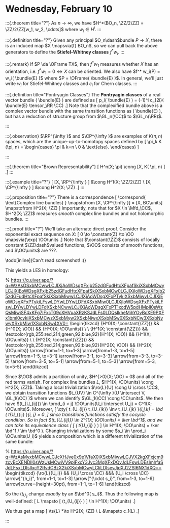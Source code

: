 # Wednesday, February 10


:::{.theorem title="?"}
As $n\to \infty$, we have $H^*(BO_n, \ZZ/2\ZZ) = \ZZ/2\ZZ[w_1, w_2, \cdots]$ where $w_i \in H^i$.
:::

:::{.definition title="?"}
Given any principal $O_n\dash$bundle $P\to X$, there is an induced map $X \mapsvia{f} BO_n$, so we can pull back the above generators to define the **Stiefel-Whitney classes** $f^* w_i$.
:::


:::{.remark}
If $P \da \OFrame TX$, then $f^* w_1$ measures whether $X$ has an orientation, i.e. $f^* w_1 = 0 \iff X$ can be oriented.
We also have $f^* w_i(P) = w_i( \bundle{E} )$ where $P = \OFrame( \bundle{E} )$.
In general, we'll just write $w_i$ for Stiefel-Whitney classes and $c_i$ for Chern classes.
:::


:::{.definition title="Pontryagin Classes"}
The **Pontryagin classes** of a real vector bundle \( \bundle{E} \) are defined as 
\[
p_i( \bundle{E} ) = (-1)^i c_{2i}( \bundle{E} \tensor_\RR \CC)
.\]
Note that the complexified bundle above is a complex vector bundle with the same transition functions as \( \bundle{E} \), but has a reduction of structure group from $\GL_n(\CC)$ to $\GL_n(\RR)$.

:::



:::{.observation}
$\RP^{\infty }$ and $\CP^{\infty }$ are examples of $K(\pi, n)$ spaces, which are the unique-up-to-homotopy spaces defined by
\[
\pi_k K (\pi, n) = 
\begin{cases}
\pi &  k=n
\\
0 & \text{else}.
\end{cases}
\]

:::


:::{.theorem title="Brown Representability"}
\[
H^n(X; \pi) \cong [X, K( \pi, n) ]
.\]
:::


:::{.example title="?"}
\[
[X, \RP^{\infty } ] &\cong H^1(X; \ZZ/2\ZZ) \\
[X, \CP^{\infty } ] &\cong H^2(X; \ZZ)
.\]
:::


:::{.proposition title="?"}
There is a correspondence
\[
\correspond{
  \text{Complex line bundles}
}
\mapstofrom
[X, \CP^{\infty }] = [X, BC\units]
\mapstofrom
H^2(X; \ZZ)
\]
Importantly, note that for $X \in \Mfd_\CC$, $H^2(X; \ZZ)$ measures *smooth* complex line bundles and not holomorphic bundles.
:::


:::{.proof title="?"}
We'll take an alternate direct proof.
Consider the exponential exact sequence on $X$:
\[
0 \to \constant{Z} \to \OO \mapsvia{\exp} \OO\units
.\]
Note that $\constant{\ZZ}$ consists of locally constant $\ZZ\dash$valued functions, $\OO$ consists of smooth functions, and $\OO\units$ are ???.

\todo[inline]{Can't read screenshot! :(}

This yields a LES in homology:

% https://q.uiver.app/?q=WzAsOSxbMCwwLCJIXjAoWDsgXFxjb25zdGFudHtcXFpafSkiXSxbMCwyLCJIXjEoWDsgXFxjb25zdGFudHtcXFpafSkiXSxbMCw0LCJIXjIoWDsgXFxjb25zdGFudHtcXFpafSkiXSxbMiwwLCJIXjAoWDsgXFxPTykiXSxbMiwyLCJIXjEoWDsgXFxPTykiLFswLDYwLDYwLDFdXSxbMiw0LCJIXjIoWDsgXFxPTykiLFswLDYwLDYwLDFdXSxbNCwwLCJIXjAoWDsgXFxPT1xcdW5pdHMpIl0sWzQsMiwiSF4xKFg7IFxcT09cXHVuaXRzKSJdLFs0LDQsIkheMihYOyBcXE9PXFx1bml0cykiXSxbMCwzXSxbMyw2XSxbNiwxXSxbMSw0XSxbNCw3XSxbNywyXSxbMiw1XSxbNSw4XV0=
\begin{tikzcd}
	{H^0(X; \constant{\ZZ})} && {H^0(X; \OO)} && {H^0(X; \OO\units)} \\
	\\
	{H^1(X; \constant{\ZZ})} && \textcolor{rgb,255:red,214;green,92;blue,92}{H^1(X; \OO)} && {H^1(X; \OO\units)} \\
	\\
	{H^2(X; \constant{\ZZ})} && \textcolor{rgb,255:red,214;green,92;blue,92}{H^2(X; \OO)} && {H^2(X; \OO\units)}
	\arrow[from=1-1, to=1-3]
	\arrow[from=1-3, to=1-5]
	\arrow[from=1-5, to=3-1]
	\arrow[from=3-1, to=3-3]
	\arrow[from=3-3, to=3-5]
	\arrow[from=3-5, to=5-1]
	\arrow[from=5-1, to=5-3]
	\arrow[from=5-3, to=5-5]
\end{tikzcd}

Since $\OO$ admits a partition of unity, $H^{>0}(X; \OO) = 0$ and all of the red terms vanish.
For complex line bundles $L$, $H^1(X, \OO\units) \cong H^2(X; \ZZ)$.
Taking a local trivialization $\ro{L}{U} \cong U \cross \CC$, we obtain transition functions $t_{UV} \in C^{\infty }(U \intersect V, \GL_1(\CC) )$ where we can identify $\GL_1(\CC) \cong \CC\units$.
We then have $(t_{U_{ij}}) \in \prod_{i < j} \OO\units(U_i \intersect U_j) = C^1(X; \OO\units)$.
Moreover,
\[
\qty{ 
t_{U_{ij}}
t_{U_{ik}} \inv
t_{U_{jk}
}_{i,j,k} 
= \bd ( t_{U_{{ij} }_{i, j} = 0
,\]
since transitions functions satisfy the cocycle condition.
So in fact $(t_{U_{ij}}) \in Z^1(X; \OO\units) = \ker \bd^1$, and we can take its equivalence class \( [ ( t_{U_{ij} } ) ] \in H^1(X; \OO\units) = \ker \bd^1 / \im \bd^0 \).
Changing trivializations by some $s_i \in \prod_i \OO\units(U_i)$ yields a composition which is a different trivialization of the same bundle:

% https://q.uiver.app/?q=WzAsMyxbMCwwLCJcXHJve0x9e1VfaX0iXSxbMiwwLCJVX2kgXFxjcm9zcyBcXENDIl0sWzUsMCwiVV9pIFxcY3Jvc3MgXFxDQyJdLFswLDEsImhfaSJdLFsxLDIsIlxcY2RvdCBzX2kiXSxbMCwyLCIiLDIseyJjdXJ2ZSI6NX1dXQ==
\begin{tikzcd}
	{\ro{L}{U_i}} && {U_i \cross \CC} &&& {U_i \cross \CC}
	\arrow["{h_i}", from=1-1, to=1-3]
	\arrow["{\cdot s_i}", from=1-3, to=1-6]
	\arrow[curve={height=30pt}, from=1-1, to=1-6]
\end{tikzcd}

So the $(t_{ U_{ij}}$ change *exactly* by an $\bd^0( s_i)$.
Thus the following map is well-defined:
\[
L \mapsto [ (t_{U_{ij}} ) ] \in H^1(X; \OO\units)
.\]

We thus get a map
\[
\ts{L} *\to H^2(X; \ZZ) \\
L &\mapsto c_1(L)
.\]


:::










